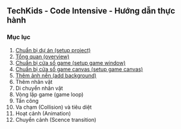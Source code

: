 ## TechKids - Code Intensive - Hướng dẫn thực hành
### Mục lục
1. [Chuẩn bị dự án (setup project)](setup_project.md)
2. [Tổng quan (overview)](overview.md)
3. [Chuẩn bị cửa sổ game (setup game window)](setup_game_window.md)
4. [Chuẩn bị cửa sổ game canvas (setup game canvas)](setup_game_canvas.md)
5. [Thêm ảnh nền (add background)](add_background.md)
6. Thêm nhân vật
7. Di chuyển nhân vật
8. Vòng lặp game (game loop)
9. Tấn công
10. Va chạm (Collision) và tiêu diệt
11. Hoạt cảnh (Animation)
12. Chuyển cảnh (Scence transition)
